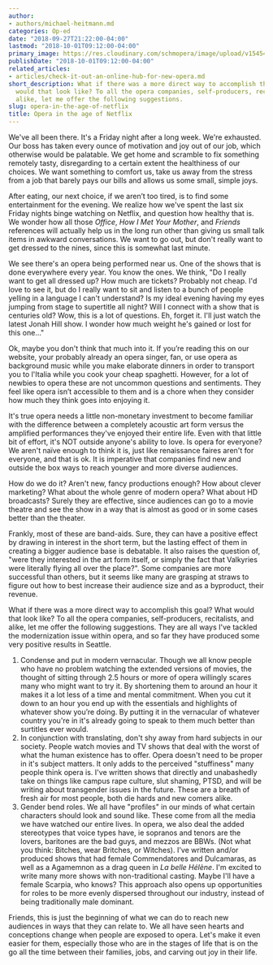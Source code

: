 ```yaml
---
author:
- authors/michael-heitmann.md
categories: Op-ed
date: "2018-09-27T21:22:00-04:00"
lastmod: "2018-10-01T09:12:00-04:00"
primary_image: https://res.cloudinary.com/schmopera/image/upload/v1545409169/media/webhook-uploads/1538099550779/netflix.jpg.jpg
publishDate: "2018-10-01T09:12:00-04:00"
related_articles:
- articles/check-it-out-an-online-hub-for-new-opera.md
short_description: What if there was a more direct way to accomplish this goal? What
  would that look like? To all the opera companies, self-producers, recitalists, and
  alike, let me offer the following suggestions.
slug: opera-in-the-age-of-netflix
title: Opera in the age of Netflix
---
```


We've all been there. It's a Friday night after a long week. We're exhausted. Our boss has taken every ounce of motivation and joy out of our job, which otherwise would be palatable. We get home and scramble to fix something remotely tasty, disregarding to a certain extent the healthiness of our choices. We want something to comfort us, take us away from the stress from a job that barely pays our bills and allows us some small, simple joys.
 
After eating, our next choice, if we aren’t too tired, is to find some entertainment for the evening. We realize how we've spent the last six Friday nights binge watching on Netflix, and question how healthy that is. We wonder how all those *Office*, *How I Met Your Mother*, and *Friends* references will actually help us in the long run other than giving us small talk items in awkward conversations. We want to go out, but don't really want to get dressed to the nines, since this is somewhat last minute.

We see there's an opera being performed near us. One of the shows that is done everywhere every year. You know the ones. We think, "Do I really want to get all dressed up? How much are tickets? Probably not cheap. I'd love to see it, but do I really want to sit and listen to a bunch of people yelling in a language I can't understand? Is my ideal evening having my eyes jumping from stage to supertitle all night? Will I connect with a show that is centuries old? Wow, this is a lot of questions. Eh, forget it. I'll just watch the latest Jonah Hill show. I wonder how much weight he's gained or lost for this one..."

Ok, maybe you don't think that much into it. If you’re reading this on our website, your probably already an opera singer, fan, or use opera as background music while you make elaborate dinners in order to transport you to l'Italia while you cook your cheap spaghetti. However, for a lot of newbies to opera these are not uncommon questions and sentiments. They feel like opera isn’t accessible to them and is a chore when they consider how much they think goes into enjoying it.

It's true opera needs a little non-monetary investment to become familiar with the difference between a completely acoustic art form versus the amplified performances they've enjoyed their entire life. Even with that little bit of effort, it's NOT outside anyone's ability to love. Is opera for everyone? We aren't naïve enough to think it is, just like renaissance faires aren't for everyone, and that is ok. It is imperative that companies find new and outside the box ways to reach younger and more diverse audiences.

How do we do it? Aren't new, fancy productions enough? How about clever marketing? What about the whole genre of modern opera? What about HD broadcasts? Surely they are effective, since audiences can go to a movie theatre and see the show in a way that is almost as good or in some cases better than the theater.

Frankly, most of these are band-aids. Sure, they can have a positive effect by drawing in interest in the short term, but the lasting effect of them in creating a bigger audience base is debatable. It also raises the question of, "were they interested in the art form itself, or simply the fact that Valkyries were literally flying all over the place?". Some companies are more successful than others, but it seems like many are grasping at straws to figure out how to best increase their audience size and as a byproduct, their revenue.

What if there was a more direct way to accomplish this goal? What would that look like? To all the opera companies, self-producers, recitalists, and alike, let me offer the following suggestions. They are all ways I've tackled the modernization issue within opera, and so far they have produced some very positive results in Seattle.

1. Condense and put in modern vernacular. Though we all know people who have no problem watching the extended versions of movies, the thought of sitting through 2.5 hours or more of opera willingly scares many who might want to try it. By shortening them to around an hour it makes it a lot less of a time and mental commitment. When you cut it down to an hour you end up with the essentials and highlights of whatever show you’re doing. By putting it in the vernacular of whatever country you're in it's already going to speak to them much better than surtitles ever would.
2. In conjunction with translating, don't shy away from hard subjects in our society. People watch movies and TV shows that deal with the worst of what the human existence has to offer. Opera doesn't need to be proper in it's subject matters. It only adds to the perceived "stuffiness" many people think opera is. I've written shows that directly and unabashedly take on things like campus rape culture, slut shaming, PTSD, and will be writing about transgender issues in the future. These are a breath of fresh air for most people, both die hards and new comers alike.
3. Gender bend roles. We all have "profiles" in our minds of what certain characters should look and sound like. These come from all the media we have watched our entire lives. In opera, we also deal the added stereotypes that voice types have, ie sopranos and tenors are the lovers, baritones are the bad guys, and mezzos are BBWs. (Not what you think: Bitches, wear Britches, or Witches). I've written and/or produced shows that had female Commendatores and Dulcamaras, as well as a Agamemnon as a drag queen in *La belle Hélène*. I'm excited to write many more shows with non-traditional casting. Maybe I'll have a female Scarpia, who knows? This approach also opens up opportunities for roles to be more evenly dispersed throughout our industry, instead of being traditionally male dominant.

Friends, this is just the beginning of what we can do to reach new audiences in ways that they can relate to. We all have seen hearts and conceptions change when people are exposed to opera. Let's make it even easier for them, especially those who are in the stages of life that is on the go all the time between their families, jobs, and carving out joy in their life.

